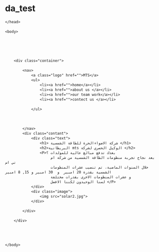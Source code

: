 # da_test
<!DOCTYPE html>
<html>
    <head>
        <meta charset="UTF_8">
        <title>شركة الاضواء الحرة </title>
        <link rel="stylesheet" href="web.css">
       
    </head>
    
    <body>

        

       

        <div class="container">

            <nav>
                <a class="logo" href="">MTS</a>
                <ul>
                    <li><a href="">home</a></li>
                    <li><a href="">about us </a></li>
                    <li><a href="">our team work</a></li>
                    <li><a href="">contect us </a></li>

                </ul>



            </nav>
            <div class="contant">
                <div class="text">
                    <h1> شركة الاضواءالحرة للطاقة الشمسية </h1>
                    <h2>البريطانية mts الوكيل الحصري لشركة </h2>
                    <P>بعدك تدفع مبالغ عالية للمولدات ؟ 
                         بعد نجاح تجربة منظومات الطاقة الشمسية من شركة ام تي اس 
                         خلال السنوات الماضية، تم تنصيب عشرات المنظومات الشمسية بقدرة 20 امبير  و  30 امبير و 15, 8 امبير
                         و عشرات المنظومات الاخرى بقدرات مختلفة
                         لسنا الوحيدون لكننا الافضل </P>
                </div>
                <div class="image">
                    <img src="solar2.jpg">
                </div>

            </div>

        </div>


        

    </body>
</html>    
